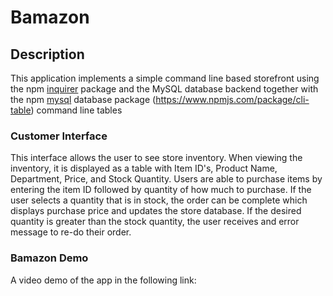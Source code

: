 # Bamazon

## Description

This application implements a simple command line based storefront using the npm [inquirer](https://www.npmjs.com/package/inquirer) package and the MySQL database backend together with the npm [mysql](https://www.npmjs.com/package/mysql) database package
(https://www.npmjs.com/package/cli-table) command line tables
 

### Customer Interface
This interface allows the user to see store inventory. When viewing the inventory, it is displayed as a table with Item ID's, Product Name, Department, Price, and Stock Quantity. Users are able to purchase items by entering the item ID followed by quantity of how much to purchase. If the user selects a quantity that is in stock, the order can be complete which displays purchase price and updates the store database. If the desired quantity is greater than the stock quantity, the user receives and error message to re-do their order.


### Bamazon Demo

A video demo of the app in the following link: 


